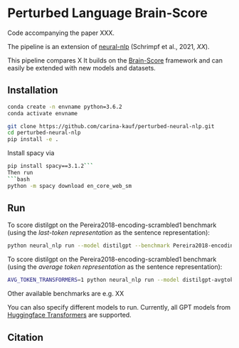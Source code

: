 
# Perturbed Language Brain-Score

Code accompanying the paper XXX.

The pipeline is an extension of [neural-nlp](https://github.com/mschrimpf/neural-nlp) (Schrimpf et al., 2021, *XX*).

This pipeline compares X
It builds on the [Brain-Score](www.Brain-Score.org) framework and can easily be extended with new models and datasets.

## Installation
```bash
conda create -n envname python=3.6.2
conda activate envname

git clone https://github.com/carina-kauf/perturbed-neural-nlp.git
cd perturbed-neural-nlp
pip install -e .
```
Install spacy via
```bash
pip install spacy==3.1.2```
Then run 
```bash
python -m spacy download en_core_web_sm
```

## Run
To score distilgpt on the Pereira2018-encoding-scrambled1 benchmark (using the *last-token representation* as the sentence representation):

```bash
python neural_nlp run --model distilgpt --benchmark Pereira2018-encoding-scrambled1 --log_level DEBUG
```

To score distilgpt on the Pereira2018-encoding-scrambled1 benchmark (using the *average token representation* as the sentence representation):

```bash
AVG_TOKEN_TRANSFORMERS=1 python neural_nlp run --model distilgpt-avgtoken --benchmark Pereira2018-encoding-scrambled1 --log_level DEBUG
```

Other available benchmarks are e.g. XX

You can also specify different models to run. Currently, all GPT models from [Huggingface Transformers](https://huggingface.co/transformers/) are supported.

## Citation


```
